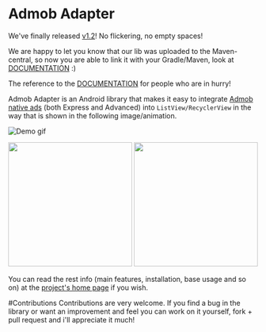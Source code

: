 Admob Adapter
======================

We've finally released [v1.2](https://github.com/clockbyte/admobadapter/releases/tag/v1.2)! No flickering, no empty spaces!

We are happy to let you know that our lib was uploaded to the Maven-central, so now you are able to link it with your Gradle/Maven, look at [DOCUMENTATION](https://github.com/clockbyte/admobadapter/wiki/Installation) :)

The reference to the [DOCUMENTATION](https://github.com/clockbyte/admobadapter/wiki/Cookbook) for people who are in hurry!

Admob Adapter is an Android library that makes it easy to integrate [Admob native ads](https://firebase.google.com/docs/admob/android/native) (both Express and Advanced) into ```ListView/RecyclerView``` in the way that is shown in the following image/animation.

![](https://raw.githubusercontent.com/clockbyte/admobadapter/master/screenshots/ezgif.com-gif-maker.gif "Demo gif")

<img src="https://raw.githubusercontent.com/clockbyte/admobadapter/master/screenshots/device-2015-08-28-012121.png" width="250"> <img src="https://raw.githubusercontent.com/clockbyte/admobadapter/master/screenshots/Screenshot_20160809-183435.png" width="250"> 

You can read the rest info (main features, installation, base usage and so on) at the [project's home page](https://github.com/clockbyte/admobadapter/wiki/Home) if you wish.

#Contributions
Contributions are very welcome. If you find a bug in the library or want an improvement and feel you can work on it yourself, fork + pull request and i'll appreciate it much!
